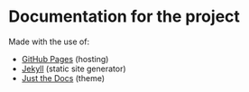 # Documentation for the project

Made with the use of:
<!-- gu-ithub pages, jekyll and just the docs , alwaits with link -->
- [GitHub Pages](https://docs.github.com/en/pages/quickstart) (hosting)
- [Jekyll](https://jekyllrb.com/) (static site generator)
- [Just the Docs](https://just-the-docs.com/) (theme)